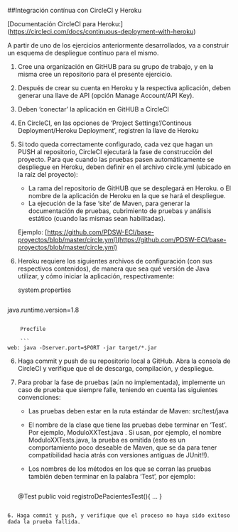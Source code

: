 ##Integración contínua con CircleCI y Heroku

[Documentación CircleCI para Heroku:]
(https://circleci.com/docs/continuous-deployment-with-heroku)

A partir de uno de los ejercicios anteriormente desarrollados, va a construir un esquema de despliegue contínuo para el mismo. 


1. Cree una organización en GitHUB para su grupo de trabajo, y en la misma cree un repositorio para el presente ejercicio.

1. Después de crear su cuenta en Heroku y la respectiva aplicación, deben generar una llave de API (opción Manage Account/API Key).
2. Deben ‘conectar’ la aplicación en GitHUB a CircleCI
3. En CircleCI, en las opciones de ‘Project Settings’/Continous
Deployment/Heroku Deployment’, registren la llave de Heroku
4. Si todo queda correctamente configurado, cada vez que hagan un PUSH al repositorio, CircleCI ejecutará la fase de construcción del proyecto. Para que cuando las pruebas pasen automáticamente se despliegue en Heroku, deben definir en el archivo circle.yml (ubicado en la raíz del proyecto):
	* La rama del repositorio de GitHUB que se desplegará en Heroku. o El nombre de la aplicación de Heroku en la que se hará el
despliegue.
	* La ejecución de la fase ‘site’ de Maven, para generar la
documentación de pruebas, cubrimiento de pruebas y análisis estático (cuando las mismas sean habilitadas).

	Ejemplo:
	[https://github.com/PDSW-ECI/base-proyectos/blob/master/circle.yml](https://github.com/PDSW-ECI/base-proyectos/blob/master/circle.yml)

5. Heroku requiere los siguientes archivos de configuración (con sus respectivos contenidos), de manera que sea qué versión de Java utilizar, y cómo iniciar la aplicación, respectivamente:

	system.properties

	```
java.runtime.version=1.8
```

	Procfile

	```
web: java -Dserver.port=$PORT -jar target/*.jar
```

6. Haga commit y push de su repositorio local a GitHub. Abra la consola de CircleCI y verifique que el de descarga, compilación, y despliegue.

7. Para probar la fase de pruebas (aún no implementada), implemente un caso de prueba que siempre falle, teniendo en cuenta las siguientes convenciones:

	* Las pruebas deben estar en la ruta estándar de Maven: src/test/java
	* El nombre de la clase que tiene las pruebas debe terminar en ‘Test’. Por ejemplo, ModuloXXTest.java . Si usan, por ejemplo, el nombre ModuloXXTests.java, la prueba es omitida (esto es un comportamiento poco deseable de Maven, que se da para tener compatibilidad hacia atrás con versiones antiguas de JUnit!!).
	* Los nombres de los métodos en los que se corran las pruebas
también deben terminar en la palabra ‘Test’, por ejemplo:

		```
	@Test
public void registroDePacientesTest(){
...
 }
```

6. Haga commit y push, y verifique que el proceso no haya sido exitoso dada la prueba fallida.
